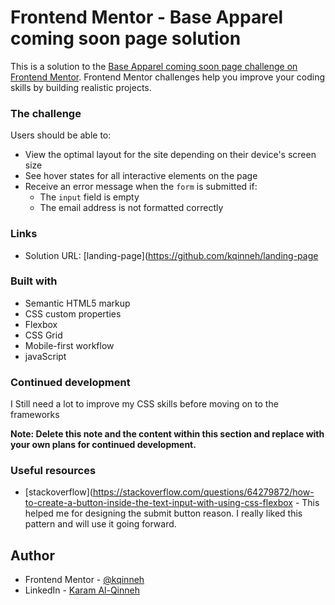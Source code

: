 # Frontend Mentor - Base Apparel coming soon page solution

This is a solution to the [Base Apparel coming soon page challenge on Frontend Mentor](https://www.frontendmentor.io/challenges/base-apparel-coming-soon-page-5d46b47f8db8a7063f9331a0). Frontend Mentor challenges help you improve your coding skills by building realistic projects.

### The challenge

Users should be able to:

- View the optimal layout for the site depending on their device's screen size
- See hover states for all interactive elements on the page
- Receive an error message when the `form` is submitted if:
  - The `input` field is empty
  - The email address is not formatted correctly

### Links

- Solution URL: [landing-page](https://github.com/kqinneh/landing-page

### Built with

- Semantic HTML5 markup
- CSS custom properties
- Flexbox
- CSS Grid
- Mobile-first workflow
- javaScript

### Continued development

I Still need a lot to improve my CSS skills before moving on to the frameworks

**Note: Delete this note and the content within this section and replace with your own plans for continued development.**

### Useful resources

- [stackoverflow](https://stackoverflow.com/questions/64279872/how-to-create-a-button-inside-the-text-input-with-using-css-flexbox - This helped me for designing the submit button reason. I really liked this pattern and will use it going forward.

## Author

- Frontend Mentor - [@kqinneh](https://www.frontendmentor.io/profile/kqinneh)
- LinkedIn - [Karam Al-Qinneh](https://www.linkedin.com/in/karam-al-qinneh-0611991a8/)
